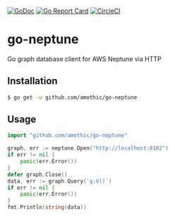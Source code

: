 [![GoDoc](https://godoc.org/github.com/amothic/go-neptune?status.svg)](http://godoc.org/github.com/amothic/go-neptune) [![Go Report Card](https://goreportcard.com/badge/github.com/amothic/go-neptune)](https://goreportcard.com/report/github.com/amothic/go-neptune) [![CircleCI](https://circleci.com/gh/amothic/go-neptune/tree/master.svg?style=svg)](https://circleci.com/gh/amothic/go-neptune/tree/master)
# go-neptune
Go graph database client for AWS Neptune via HTTP

## Installation
```bash
$ go get -u github.com/amothic/go-neptune
```

## Usage
```go
import "github.com/amothic/go-neptune"

graph, err := neptune.Open("http://localhost:8182")
if err != nil {
    panic(err.Error())
}
defer graph.Close()
data, err := graph.Query(`g.V()`)
if err != nil {
    panic(err.Error())
}
fmt.Println(string(data))
```
